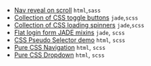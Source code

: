 * [Nav reveal on scroll](http://codepen.io/abergin/pen/xGXpQY) `html`,`sass`
* [Collection of CSS toggle buttons](http://codepen.io/vineethtr/pen/QbqMXE) `jade`,`scss`
* [Collection of CSS loading spinners](http://codepen.io/bernethe/pen/dorozd) `jade`,`scss`
* [Flat login form JADE mixins](http://codepen.io/andytran/pen/zGmMMv) `jade`, `scss`
* [CSS Pseudo Selector demo](http://codepen.io/rachel_web/pen/RPOxxR) `html`, `scss`
* [Pure CSS Navigation](http://codepen.io/rgg/pen/mJEOQJ) `html`, `scss`
* [Pure CSS Dropdown](http://codepen.io/rgg/pen/PqPdeq) `html`, `scss`
